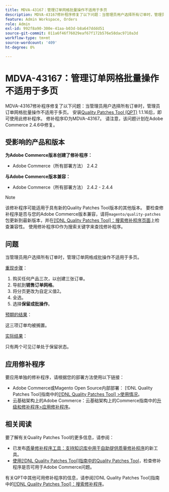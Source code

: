 ```yaml
---
title: MDVA-43167：管理订单网格批量操作不适用于多页
description: MDVA-43167修补程序修复了以下问题：当管理员用户选择所有订单时，管理员订单网格批量操作不适用于多页。 安装[Quality Patches Tool (QPT)](https://experienceleague.adobe.com/en/docs/commerce-operations/tools/quality-patches-tool/quality-patches-tool-to-self-serve-quality-patches) 1.1.16后，即可使用此修补程序。 修补程序ID为MDVA-43167。 请注意，该问题计划在Adobe Commerce 2.4.6中修复。
feature: Admin Workspace, Orders
role: Admin
exl-id: 992f8a90-300e-41aa-b03d-b8a647dddd51
source-git-commit: 011a6f46f76029eaf67f172b576e58dac9710a3d
workflow-type: tm+mt
source-wordcount: '409'
ht-degree: 0%

---
```


# MDVA-43167：管理订单网格批量操作不适用于多页

MDVA-43167修补程序修复了以下问题：当管理员用户选择所有订单时，管理员订单网格批量操作不适用于多页。 安装[Quality Patches Tool (QPT)](https://experienceleague.adobe.com/en/docs/commerce-operations/tools/quality-patches-tool/quality-patches-tool-to-self-serve-quality-patches) 1.1.16后，即可使用此修补程序。 修补程序ID为MDVA-43167。 请注意，该问题计划在Adobe Commerce 2.4.6中修复。

## 受影响的产品和版本

**为Adobe Commerce版本创建了修补程序：**

* Adobe Commerce（所有部署方法） 2.4.2

**与Adobe Commerce版本兼容：**

* Adobe Commerce（所有部署方法） 2.4.2 - 2.4.4

>[!NOTE]
>
>该修补程序可能适用于具有新的Quality Patches Tool版本的其他版本。 要检查修补程序是否与您的Adobe Commerce版本兼容，请将`magento/quality-patches`包更新到最新版本，并在[[!DNL Quality Patches Tool]：搜索修补程序页面](https://experienceleague.adobe.com/en/docs/commerce-operations/tools/quality-patches-tool/quality-patches-tool-to-self-serve-quality-patches)上检查兼容性。 使用修补程序ID作为搜索关键字来查找修补程序。

## 问题

当管理员用户选择所有订单时，管理订单网格成批操作不适用于多页。

<u>重现步骤</u>：

1. 购买任何产品三次，以创建三张订单。
1. 导航到&#x200B;**销售订单网格**。
1. 将分页更改为自定义值2。
1. 全选。
1. 选择&#x200B;**保留成批操作**。

<u>预期的结果</u>：

这三项订单均被搁置。

<u>实际结果</u>：

只有两个可见订单处于保留状态。

## 应用修补程序

要应用单独的修补程序，请根据您的部署方法使用以下链接：

* Adobe Commerce或Magento Open Source内部部署： [!DNL Quality Patches Tool]指南中的[[!DNL Quality Patches Tool] >使用情况](/help/tools/quality-patches-tool/usage.md)。
* 云基础架构上的Adobe Commerce：云基础架构上的Commerce指南中的[升级和修补程序>应用修补程序](https://experienceleague.adobe.com/docs/commerce-cloud-service/user-guide/develop/upgrade/apply-patches.html)。

## 相关阅读

要了解有关Quality Patches Tool的更多信息，请参阅：

* 已发布[质量修补程序工具：支持知识库中用于自助提供质量修补程序](https://experienceleague.adobe.com/en/docs/commerce-operations/tools/quality-patches-tool/quality-patches-tool-to-self-serve-quality-patches)的新工具。
* [使用[!DNL Quality Patches Tool]指南中的Quality Patches Tool](/help/tools/quality-patches-tool/patches-available-in-qpt/check-patch-for-magento-issue-with-magento-quality-patches.md)，检查修补程序是否可用于Adobe Commerce问题。

有关QPT中其他可用修补程序的信息，请参阅[!DNL Quality Patches Tool]指南中的[[!DNL Quality Patches Tool]：搜索修补程序](https://experienceleague.adobe.com/tools/commerce-quality-patches/index.html)。
